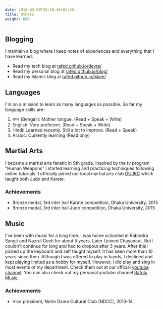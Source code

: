 ```yaml
---
date: 2016-03-09T20:10:46+01:00
title: Others
weight: 600
---
```

## Blogging

I maintain a blog where I keep notes of experiences and everything that I have learned. 

- Read my tech blog at [rafed.github.io/devra/](https://rafed.github.io/devra/)
- Read my personal blog at [rafed.github.io/blog/](https://rafed.github.io/blog/)
- Read my Islamic blog at [rafed.github.io/islam/](https://rafed.github.io/islam/)

<!-- # Video tutorials

With an attempt to share my knowledge and also improve myself I have started making video tutorials. They can be found at [devra channel](youtube.com/asdfasd) -->

## Languages

I'm on a mission to learn as many languages as possible. So far my language skills are-

1. বাংলা (Bengali): Mother tongue. (Read + Speak + Write)
2. English: Very proficient. (Read + Speak + Write)
3. Hindi: Learned recently. Still a lot to improve. (Read + Speak)
4. Arabic: Currently learning (Read only)

## Martial Arts

I became a martial arts fanatic in 9th grade. Inspired by the tv program "Human Weapons" I started learning and practicing techniques following online tutorials. I officially joined our local martial arts club [DUJKC](https://www.facebook.com/DUJKC/) which taught both Judo and Karate.

### Achievements
- Bronze medal, 3rd inter hall Karate competition, Dhaka University, 2015
- Bronze medal, 3rd inter hall Judo competition, Dhaka University, 2015


## Music

I've been with music for a long time. I was home schooled in Rabindra Sangit and Nazrul Geeti for about 5 years. Later I joined Chayanaut. But I couldn't continue for long and had to dropout after 3 years. After this I picked up the keyboard and self taught myself. It has been more than 10 years since then. Although I was offered to play in bands, I declined and kept playing limited as a hobby for myself. However, I did play and sing in most events of my department. Check them out at our official [youtube channel](https://www.youtube.com/channel/UC8EQjl_yJh7MCHV7p7SCk0g). You can also check out my personal youtube channel [Rafulu Music](https://www.youtube.com/channel/UCm06Y0e-rYROhZ76-GLtYTQ).

### Achievements
- Vice president, Notre Dame Cultural Club (NDCC), 2013-14